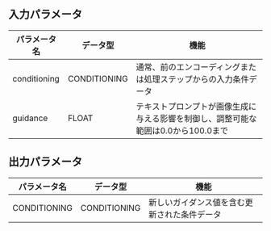 
## 入力パラメータ

| パラメータ名 | データ型 | 機能 |
|--------------|----------|------|
| conditioning | CONDITIONING | 通常、前のエンコーディングまたは処理ステップからの入力条件データ |
| guidance | FLOAT | テキストプロンプトが画像生成に与える影響を制御し、調整可能な範囲は0.0から100.0まで |

## 出力パラメータ

| パラメータ名 | データ型 | 機能 |
|--------------|----------|------|
| CONDITIONING | CONDITIONING | 新しいガイダンス値を含む更新された条件データ |
